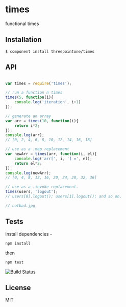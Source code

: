 
# times

  functional times

## Installation

    $ component install threepointone/times

## API
```js

var times = require('times');

// run a function n times
times(5, function(i){
	console.log('iteration', i+1)
});

// generate an array
var arr = times(10, function(i){
	return i*2;
});
console.log(arr);
// [0, 2, 4, 6, 8, 10, 12, 14, 16, 18] 

// use as a .map replacement
var newArr = times(arr, function(i, el){
	console.log('arr[', i, '] =', el);
	return el*2;
});
console.log(newArr);
// [0, 4, 8, 12, 16, 20, 24, 28, 32, 36] 

// use as a .invoke replacement.
times(users, 'logout');
// users[0].logout(); users[1].logout(); and so on. 

// notbad.jpg

```

## Tests
install dependencies - 
```
npm install
```
then
```
npm test
```

[![Build Status](https://travis-ci.org/threepointone/times.png)](https://travis-ci.org/threepointone/times)

## License

  MIT
